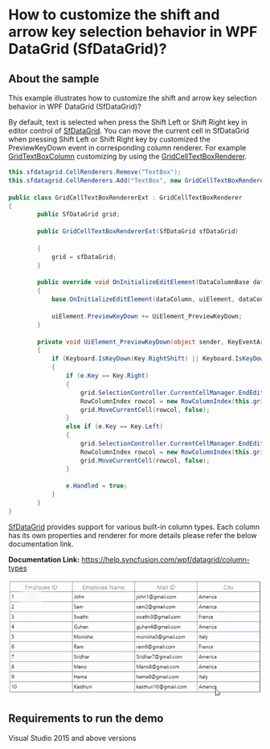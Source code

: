 # How to customize the shift and arrow key selection behavior in WPF DataGrid (SfDataGrid)?

## About the sample
This example illustrates how to customize the shift and arrow key selection behavior in WPF DataGrid (SfDataGrid)?

By default, text is selected when press the Shift Left or Shift Right key in editor control of [SfDataGrid](https://help.syncfusion.com/cr/cref_files/wpf/Syncfusion.SfGrid.WPF~Syncfusion.UI.Xaml.Grid.SfDataGrid.html). You can move the current cell in SfDataGrid when pressing Shift Left or Shift Right key by customized the PreviewKeyDown event in corresponding column renderer. For example [GridTextBoxColumn](https://help.syncfusion.com/cr/cref_files/wpf/Syncfusion.SfGrid.WPF~Syncfusion.UI.Xaml.Grid.GridTextColumn.html) customizing by using the [GridCellTextBoxRenderer](https://help.syncfusion.com/cr/cref_files/wpf/Syncfusion.SfGrid.WPF~Syncfusion.UI.Xaml.Grid.Cells.GridCellTextBoxRenderer.html). 

```C#
this.sfdatagrid.CellRenderers.Remove("TextBox");
this.sfdatagrid.CellRenderers.Add("TextBox", new GridCellTextBoxRendererExt(sfdatagrid));

public class GridCellTextBoxRendererExt : GridCellTextBoxRenderer
{
        public SfDataGrid grid;

        public GridCellTextBoxRendererExt(SfDataGrid sfDataGrid)

        {
            grid = sfDataGrid;
        }

        public override void OnInitializeEditElement(DataColumnBase dataColumn, TextBox uiElement, object dataContext)
        {
            base.OnInitializeEditElement(dataColumn, uiElement, dataContext);

            uiElement.PreviewKeyDown += UiElement_PreviewKeyDown;
        }

        private void UiElement_PreviewKeyDown(object sender, KeyEventArgs e)
        {
            if (Keyboard.IsKeyDown(Key.RightShift) || Keyboard.IsKeyDown(Key.LeftShift))
            {
                if (e.Key == Key.Right)
                {
                    grid.SelectionController.CurrentCellManager.EndEdit();
                    RowColumnIndex rowcol = new RowColumnIndex(this.grid.SelectionController.CurrentCellManager.CurrentRowColumnIndex.RowIndex, this.grid.SelectionController.CurrentCellManager.CurrentRowColumnIndex.ColumnIndex + 1);
                    grid.MoveCurrentCell(rowcol, false);
                }
                else if (e.Key == Key.Left)
                {
                    grid.SelectionController.CurrentCellManager.EndEdit();
                    RowColumnIndex rowcol = new RowColumnIndex(this.grid.SelectionController.CurrentCellManager.CurrentRowColumnIndex.RowIndex, this.grid.SelectionController.CurrentCellManager.CurrentRowColumnIndex.ColumnIndex - 1);
                    grid.MoveCurrentCell(rowcol, false);
                }

                e.Handled = true;
            }
        }
}

```

[SfDataGrid](https://help.syncfusion.com/cr/cref_files/wpf/Syncfusion.SfGrid.WPF~Syncfusion.UI.Xaml.Grid.SfDataGrid.html) provides support for various built-in column types. Each column has its own properties and renderer for more details please refer the below documentation link.

**Documentation Link:** https://help.syncfusion.com/wpf/datagrid/column-types

![Shift and arrow key customized selection behavior in SfDataGrid](ShiftKeySelection.gif)

## Requirements to run the demo
Visual Studio 2015 and above versions

